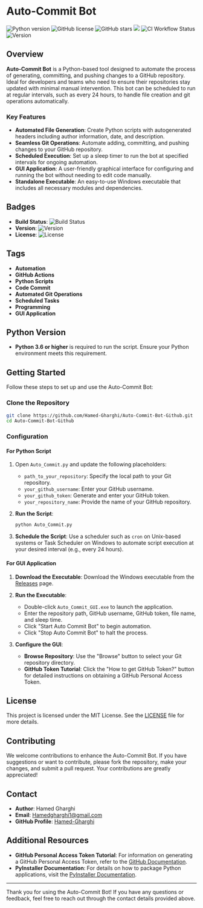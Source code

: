 
# Auto-Commit Bot

![Python version](https://img.shields.io/badge/python-3.6%2B-blue) ![GitHub license](https://img.shields.io/github/license/Hamed-Gharghi/Auto-Commit-Bot-Github) ![GitHub stars](https://img.shields.io/github/stars/Hamed-Gharghi/Auto-Commit-Bot-Github?style=social) ![](https://komarev.com/ghpvc/?username=Hamed-Gharghi&color=green&style=flat-square) ![CI Workflow Status](https://img.shields.io/github/workflow/status/Hamed-Gharghi/Auto-Commit-Bot-Github/CI) ![Version](https://img.shields.io/badge/version-1.0.1-brightgreen)

## Overview

**Auto-Commit Bot** is a Python-based tool designed to automate the process of generating, committing, and pushing changes to a GitHub repository. Ideal for developers and teams who need to ensure their repositories stay updated with minimal manual intervention. This bot can be scheduled to run at regular intervals, such as every 24 hours, to handle file creation and git operations automatically.

### Key Features

- **Automated File Generation**: Create Python scripts with autogenerated headers including author information, date, and description.
- **Seamless Git Operations**: Automate adding, committing, and pushing changes to your GitHub repository.
- **Scheduled Execution**: Set up a sleep timer to run the bot at specified intervals for ongoing automation.
- **GUI Application**: A user-friendly graphical interface for configuring and running the bot without needing to edit code manually.
- **Standalone Executable**: An easy-to-use Windows executable that includes all necessary modules and dependencies.

## Badges

- **Build Status**: ![Build Status](https://img.shields.io/github/workflow/status/Hamed-Gharghi/Auto-Commit-Bot-Github/CI)
- **Version**: ![Version](https://img.shields.io/badge/version-1.0.1-brightgreen)
- **License**: ![License](https://img.shields.io/github/license/Hamed-Gharghi/Auto-Commit-Bot-Github)

## Tags

- **Automation**
- **GitHub Actions**
- **Python Scripts**
- **Code Commit**
- **Automated Git Operations**
- **Scheduled Tasks**
- **Programming**
- **GUI Application**

## Python Version

- **Python 3.6 or higher** is required to run the script. Ensure your Python environment meets this requirement.

## Getting Started

Follow these steps to set up and use the Auto-Commit Bot:

### Clone the Repository

```sh
git clone https://github.com/Hamed-Gharghi/Auto-Commit-Bot-Github.git
cd Auto-Commit-Bot-Github
```

### Configuration

#### For Python Script

1. Open `Auto_Commit.py` and update the following placeholders:
   - `path_to_your_repository`: Specify the local path to your Git repository.
   - `your_github_username`: Enter your GitHub username.
   - `your_github_token`: Generate and enter your GitHub token.
   - `your_repository_name`: Provide the name of your GitHub repository.

2. **Run the Script**:
   ```sh
   python Auto_Commit.py
   ```

3. **Schedule the Script**:
   Use a scheduler such as `cron` on Unix-based systems or Task Scheduler on Windows to automate script execution at your desired interval (e.g., every 24 hours).

#### For GUI Application

1. **Download the Executable**:
   Download the Windows executable from the [Releases](https://github.com/Hamed-Gharghi/Auto-Commit-Bot-Github/releases) page.

2. **Run the Executable**:
   - Double-click `Auto_Commit_GUI.exe` to launch the application.
   - Enter the repository path, GitHub username, GitHub token, file name, and sleep time.
   - Click "Start Auto Commit Bot" to begin automation.
   - Click "Stop Auto Commit Bot" to halt the process.

3. **Configure the GUI**:
   - **Browse Repository**: Use the "Browse" button to select your Git repository directory.
   - **GitHub Token Tutorial**: Click the "How to get GitHub Token?" button for detailed instructions on obtaining a GitHub Personal Access Token.

## License

This project is licensed under the MIT License. See the [LICENSE](LICENSE) file for more details.

## Contributing

We welcome contributions to enhance the Auto-Commit Bot. If you have suggestions or want to contribute, please fork the repository, make your changes, and submit a pull request. Your contributions are greatly appreciated!

## Contact

- **Author**: Hamed Gharghi
- **Email**: [Hamedgharghi1@gmail.com](mailto:Hamedgharghi1@gmail.com)
- **GitHub Profile**: [Hamed-Gharghi](https://github.com/Hamed-Gharghi)

## Additional Resources

- **GitHub Personal Access Token Tutorial**: For information on generating a GitHub Personal Access Token, refer to the [GitHub Documentation](https://docs.github.com/en/authentication/keeping-your-account-and-data-secure/creating-a-personal-access-token).
- **PyInstaller Documentation**: For details on how to package Python applications, visit the [PyInstaller Documentation](https://www.pyinstaller.org/).

---

Thank you for using the Auto-Commit Bot! If you have any questions or feedback, feel free to reach out through the contact details provided above.
